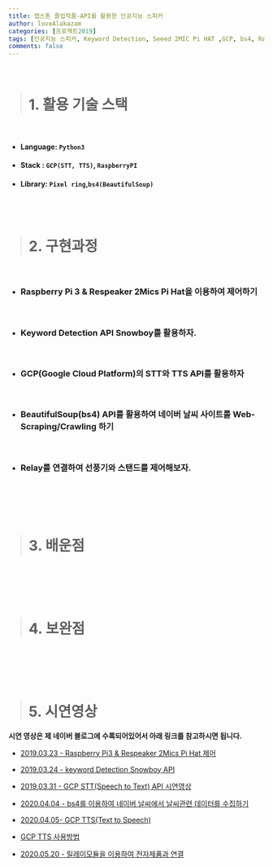```yaml
---
title: 캡스톤 졸업작품-API를 활용한 인공지능 스피커
author: loveAlakazam
categories: [프로젝트2019]
tags: [인공지능 스피커, Keyword Detection, Seeed 2MIC Pi HAT ,GCP, bs4, Raspberry PI3, TTS, STT, Relay]
comments: false
---
```


<br>

> # 1. 활용 기술 스택

<br>

- #### Language: `Python3`
- #### Stack : `GCP(STT, TTS)`, `RaspberryPI`
- #### Library: `Pixel ring`,`bs4(BeautifulSoup)`

<br><br>

> # 2. 구현과정

<br>

- ### Raspberry Pi 3 & Respeaker 2Mics Pi Hat을 이용하여 제어하기

<br>

- ### Keyword Detection API Snowboy를 활용하자.

<br>

- ### GCP(Google Cloud Platform)의 STT와 TTS API를 활용하자

<br>

- ### BeautifulSoup(bs4) API를 활용하여 네이버 날씨 사이트를 Web-Scraping/Crawling 하기

<br>

- ### Relay를 연결하여 선풍기와 스탠드를 제어해보자.

<br>

<br><br>

> # 3. 배운점

<br>

<br><br>

> # 4. 보완점

<br>

<br><br>

> # 5. 시연영상

<b> 시연 영상은 제 네이버 블로그에 수록되어있어서 아래 링크를 참고하시면 됩니다.
</b>


- [2019.03.23 - Raspberry Pi3 & Respeaker 2Mics Pi Hat 제어](https://blog.naver.com/rose1216_/221495561068)

- [2019.03.24 - keyword Detection Snowboy API ](https://blog.naver.com/rose1216_/221495778164)

- [2019.03.31 - GCP STT(Speech to Text)  API 시연영상](https://blog.naver.com/rose1216_/221501622704)


- [2020.04.04 - bs4를 이용하여 네이버 날씨에서 날씨관련 데이터를 수집하기](https://blog.naver.com/rose1216_/221505000508)


- [2020.04.05- GCP TTS(Text to Speech)](https://blog.naver.com/rose1216_/221505878423)

- [GCP TTS 사용방법](https://blog.naver.com/rose1216_/221751702177)


- [2020.05.20 - 릴레이모듈을 이용하여 전자제품과 연결](https://blog.naver.com/rose1216_/221542450240)
